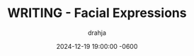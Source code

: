 ---
title: WRITING - Facial Expressions
description: Insert Descriptive Summary Here
author: drahja
date: 2024-12-19 19:00:00 -0600
categories: [Roleplay, Advanced Techniques]
tags: [roleplay, writing, writing style, advanced techniques, anatomical detail, climactic orgasms, character description, energy, exaggeration, emphasis, emphatic language, facial expression, momentum, pre-writing, presentation, partner focus, pornographic, post, pose, raunch, tips, vocalization]
pin: false
media_subpath: '/posts/expressions'
---